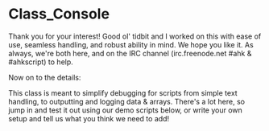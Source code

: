 Class_Console
=============

Thank you for your interest! Good ol' tidbit and I worked on this with ease of use, seamless handling, and robust ability in mind. We hope you like it.
As always, we're both here, and on the IRC channel (irc.freenode.net #ahk & #ahkscript) to help.

Now on to the details:

This class is meant to simplify debugging for scripts from simple text handling, to outputting and logging data & arrays.
There's a lot here, so jump in and test it out using our demo scripts below, or write your own setup and tell us what you think we need to add!
